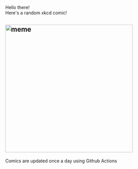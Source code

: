Hello there! <br>Here's a random xkcd comic!<br>
## <img src="https://imgs.xkcd.com/comics/stove_ownership.png" alt="meme" width="400"/><br>
Comics are updated once a day using Github Actions